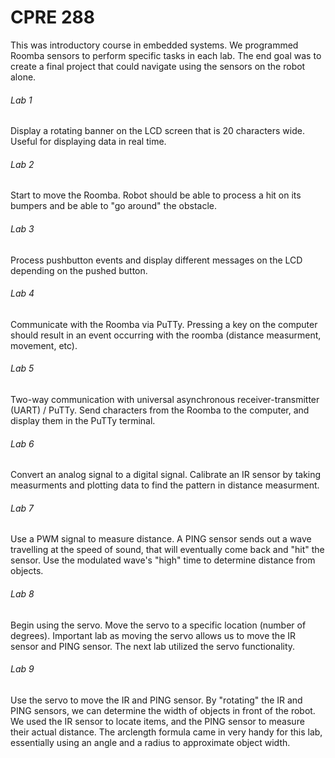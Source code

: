 # CPRE 288
This was introductory course in embedded systems. We programmed Roomba sensors to perform specific tasks in each lab. The end goal was to create a final project that could navigate using the sensors on the robot alone.

###### Lab 1
Display a rotating banner on the LCD screen that is 20 characters wide. Useful for displaying data in real time.

###### Lab 2
Start to move the Roomba. Robot should be able to process a hit on its bumpers and be able to "go around" the obstacle.

###### Lab 3
Process pushbutton events and display different messages on the LCD depending on the pushed button.

###### Lab 4
Communicate with the Roomba via PuTTy. Pressing a key on the computer should result in an event occurring with the roomba (distance measurment, movement, etc).

###### Lab 5
Two-way communication with universal asynchronous receiver-transmitter (UART) / PuTTy. Send characters from the Roomba to the computer, and display them in the PuTTy terminal.

###### Lab 6
Convert an analog signal to a digital signal. Calibrate an IR sensor by taking measurments and plotting data to find the pattern in distance measurment.

###### Lab 7
Use a PWM signal to measure distance. A PING sensor sends out a wave travelling at the speed of sound, that will eventually come back and "hit" the sensor. Use the modulated wave's "high" time to determine distance from objects.

###### Lab 8
Begin using the servo. Move the servo to a specific location (number of degrees). Important lab as moving the servo allows us to move the IR sensor and PING sensor. The next lab utilized the servo functionality.

###### Lab 9
Use the servo to move the IR and PING sensor. By "rotating" the IR and PING sensors, we can determine the width of objects in front of the robot. We used the IR sensor to locate items, and the PING sensor to measure their actual distance. The arclength formula came in very handy for this lab, essentially using an angle and a radius to approximate object width.
